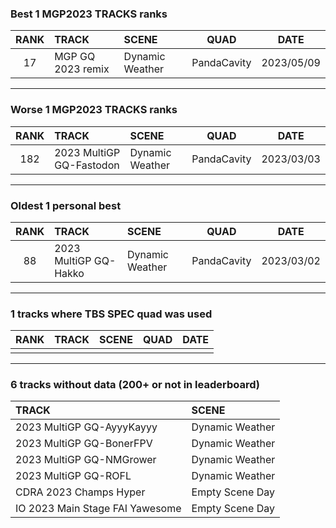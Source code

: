 ### Best 1 MGP2023 TRACKS ranks
|RANK|TRACK|SCENE|QUAD|DATE|
|:---:|:---|:---|:---:|:---:|
|17|MGP GQ 2023 remix|Dynamic Weather|PandaCavity|2023/05/09|
---
### Worse 1 MGP2023 TRACKS ranks
|RANK|TRACK|SCENE|QUAD|DATE|
|:---:|:---|:---|:---:|:---:|
|182|2023 MultiGP GQ-Fastodon|Dynamic Weather|PandaCavity|2023/03/03|
---
### Oldest 1 personal best
|RANK|TRACK|SCENE|QUAD|DATE|
|:---:|:---|:---|:---:|:---:|
|88|2023 MultiGP GQ-Hakko|Dynamic Weather|PandaCavity|2023/03/02|
---
### 1 tracks where TBS SPEC quad was used
|RANK|TRACK|SCENE|QUAD|DATE|
|:---:|:---|:---|:---:|:---:|
||||||
---
### 6 tracks without data (200+ or not in leaderboard)
|TRACK|SCENE|
|:---|:---|
|2023 MultiGP GQ-AyyyKayyy|Dynamic Weather|
|2023 MultiGP GQ-BonerFPV|Dynamic Weather|
|2023 MultiGP GQ-NMGrower|Dynamic Weather|
|2023 MultiGP GQ-ROFL|Dynamic Weather|
|CDRA 2023  Champs Hyper|Empty Scene Day|
|IO 2023 Main Stage FAI Yawesome|Empty Scene Day|
